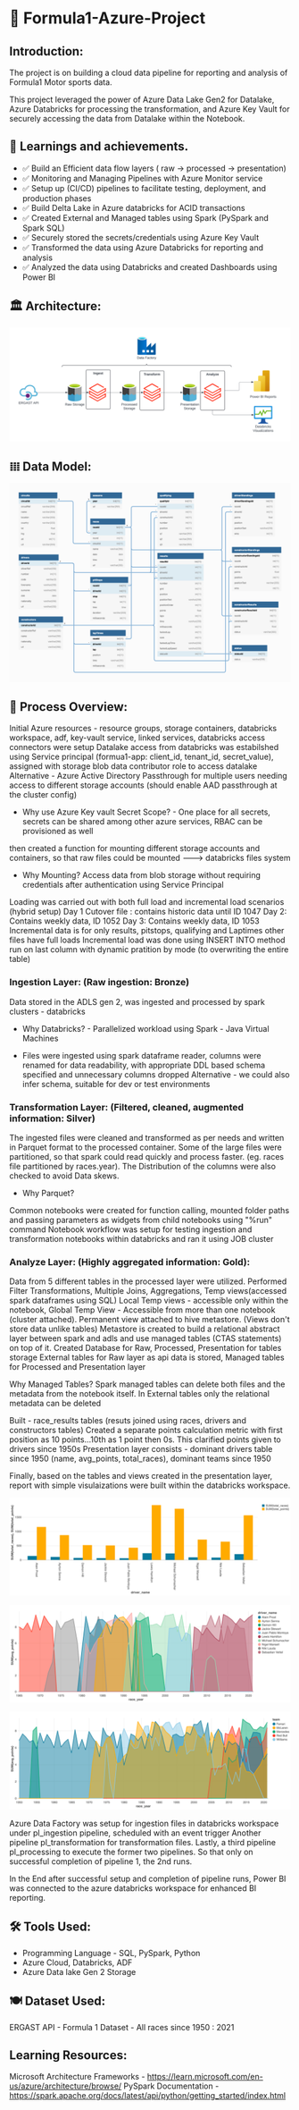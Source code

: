 # 🚀 Formula1-Azure-Project

## Introduction:

The project is on building a cloud data pipeline for reporting and analysis of Formula1 Motor sports data.

This project leveraged the power of Azure Data Lake Gen2 for Datalake, Azure Databricks for processing the transformation, and Azure Key Vault for securely accessing the data from Datalake within the Notebook.

## 🔑 Learnings and achievements.
- ✅ Build an Efficient data flow layers ( raw -> processed -> presentation)
- ✅ Monitoring and Managing Pipelines with Azure Monitor service
- ✅ Setup up (CI/CD) pipelines to facilitate testing, deployment, and production phases
- ✅ Build Delta Lake in Azure databricks for ACID transactions
- ✅ Created External and Managed tables using Spark (PySpark and Spark SQL)
- ✅ Securely stored the secrets/credentials using Azure Key Vault
- ✅ Transformed the data using Azure Databricks for reporting and analysis
- ✅ Analyzed the data using Databricks and created Dashboards using Power BI

## 🏛️ Architecture:

![alt text](https://github.com/ashwin975/Formula1-Azure-Project/blob/main/Formula1-Azure%20(1).svg)

## 𝍖 Data Model:

![alt text](https://github.com/ashwin975/Formula1-Azure-Project/blob/main/formula1_ergast_db_data_model.png)

## 🧅 Process Overview:

Initial Azure resources - resource groups, storage containers, databricks workspace, adf, key-vault service, linked services, databricks access connectors were setup
Datalake access from databricks was estabilshed using Service principal (formua1-app: client_id, tenant_id, secret_value), assigned with storage blob data contributor role to access datalake
Alternative - Azure Active Directory Passthrough for multiple users needing access to different storage accounts (should enable AAD passthrough at the cluster config)

- Why use Azure Key vault Secret Scope? - One place for all secrets, secrets can be shared among other azure services, RBAC can be provisioned as well
  
then created a function for mounting different storage accounts and containers, so that raw files could be mounted ---> databricks files system

- Why Mounting? Access data from blob storage without requiring credentials after authentication using Service Principal

Loading was carried out with both full load and incremental load scenarios (hybrid setup)
Day 1 Cutover file : contains historic data until ID 1047
Day 2: Contains weekly data, ID 1052
Day 3: Contains weekly data, ID 1053
Incremental data is for only results, pitstops, qualifying and Laptimes other files have full loads
Incremental load was done using INSERT INTO method run on last column with dynamic pratition by mode (to overwriting the entire table)

### Ingestion Layer: (Raw ingestion: Bronze)

Data stored in the ADLS gen 2, was ingested and processed by spark clusters - databricks

- Why Databricks? - Parallelized workload using Spark - Java Virtual Machines

- Files were ingested using spark dataframe reader, columns were renamed for data readability, with appropriate DDL based schema specified and unnecessary columns dropped
Alternative - we could also infer schema, suitable for dev or test environments

### Transformation Layer: (Filtered, cleaned, augmented information: Silver)

The ingested files were cleaned and transformed as per needs and written in Parquet format to the processed container. Some of the large files were partitioned, so that spark could read quickly and process faster.
(eg. races file partitioned by races.year). The Distribution of the columns were also checked to avoid Data skews.

- Why Parquet?

Common notebooks were created for function calling, mounted folder paths and passing parameters as widgets from child notebooks using "%run" command
Notebook workflow was setup for testing ingestion and transformation notebooks within databricks and ran it using JOB cluster

### Analyze Layer: (Highly aggregated information: Gold):

Data from 5 different tables in the processed layer were utilized. Performed Filter Transformations, Multiple Joins, Aggregations, Temp views(accessed spark dataframes using SQL)
Local Temp views - accessible only within the notebook, Global Temp View - Accessible from more than one notebook (cluster attached). Permanent view attached to hive metastore. (Views don't store data unlike tables)
Metastore is created to build a relational abstract layer between spark and adls and use managed tables (CTAS statements) on top of it.
Created Database for Raw, Processed, Presentation for tables storage
External tables for Raw layer as api data is stored, Managed tables for Processed and Presentation layer

Why Managed Tables? Spark managed tables can delete both files and the metadata from the notebook itself. In External tables only the relational metadata can be deleted

Built - race_results tables (resuts joined using races, drivers and constructors tables)
Created a separate points calculation metric with first position as 10 points...10th as 1 point then 0s. This clarified points given to drivers since 1950s
Presentation layer consists - dominant drivers table since 1950 (name, avg_points, total_races), dominant teams since 1950

Finally, based on the tables and views created in the presentation layer, report with simple visulaizations were built within the databricks workspace.

![alt text](https://github.com/ashwin975/Formula1-Azure-Project/blob/main/Visuals/chart%20(1).png)

![alt text](https://github.com/ashwin975/Formula1-Azure-Project/blob/main/Visuals/chart%20(2).png)

![alt text](https://github.com/ashwin975/Formula1-Azure-Project/blob/main/Visuals/chart.png)

Azure Data Factory was setup for ingestion files in databricks workspace under  pl_ingestion pipeline, scheduled with an event trigger
Another pipeline pl_transformation for transformation files. Lastly, a third pipeline pl_processing to execute the former two pipelines. So that only on successful completion of pipeline 1, the 2nd runs.

In the End after successful setup and completion of pipeline runs, Power BI was connected to the azure databricks workspace for enhanced BI reporting.

## 🛠️ Tools Used:
 - Programming Language - SQL, PySpark, Python
 - Azure Cloud, Databricks, ADF
 - Azure Data lake Gen 2 Storage

## 🍽️ Dataset Used:
ERGAST API - Formula 1 Dataset - All races since 1950 : 2021

## Learning Resources:
Microsoft Architecture Frameworks - https://learn.microsoft.com/en-us/azure/architecture/browse/
PySpark Documentation - https://spark.apache.org/docs/latest/api/python/getting_started/index.html

